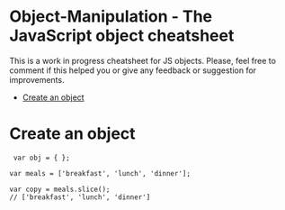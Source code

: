 # Object-Manipulation - The JavaScript object cheatsheet
This is a work in progress cheatsheet for JS objects. Please, feel free to comment if this helped you or give any feedback or suggestion for improvements.

- [Create an object](#create-an-object)





# Create an object
``` var obj = { };```
```
var meals = ['breakfast', 'lunch', 'dinner'];

var copy = meals.slice();
// ['breakfast', 'lunch', 'dinner']
```
